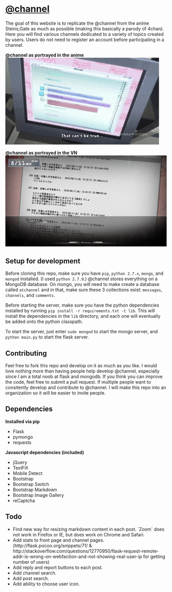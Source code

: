 # [@channel](http://atchannel.space/)
The goal of this website is to replicate the @channel from the anime Steins;Gate as much as possible (making this basically a parody of 4chan). Here you will find various channels dedicated to a variety of topics created by users. Users do not need to register an account before participating in a channel.

**@channel as portrayed in the anime**
!["@channel as portrayed in anime"](static/img/@channel.gif "@channel as portrayed in the anime")

**@channel as portrayed in the VN**
!["@channel as portrayed in the VN"](static/img/VN/vn3.png "@channel as portrayed in the VN")

## Setup for development
Before cloning this repo, make sure you have `pip`, `python 2.7.x`, `mongo`, and `mongod` installed. (I used `python 2.7.9`.) @channel stores everything on a MongoDB database. On mongo, you will need to make create a database called `atchannel` and in that, make sure these 3 collections exist: `messages`, `channels`, and `comments`.

Before starting the server, make sure you have the python dependencies installed by running `pip install -r requirements.txt -t lib`. This will install the dependencies in the `lib` directory, and each one will eventually be added onto the python classpath.

To start the server, just enter `sudo mongod` to start the mongo server, and `python main.py` to start the flask server.

## Contributing
Feel free to fork this repo and develop on it as much as you like. I would love nothing more than having people help develop @channel, especially since I am a total noob at flask and mongodb. If you think you can improve the code, feel free to submit a pull request. If multiple people want to consitently develop and contribute to @channel. I will make this repo into an organization so it will be easier to invite people.

## Dependencies
**Installed via pip**
- Flask
- pymongo
- requests

**Javascript dependencies (included)**
- jQuery
- TextFill
- Mobile Detect
- Bootstrap
- Bootstrap Switch
- Bootstrap Markdown
- Bootstrap Image Gallery
- reCaptcha

## Todo
<ul>
	<li>Find new way for resizing markdown content in each post. `Zoom` does not work in Firefox or IE, but does work on Chrome and Safari.</li>
	<li>Add stats to front page and channel pages. (http://flask.pocoo.org/snippets/71/ & http://stackoverflow.com/questions/12770950/flask-request-remote-addr-is-wrong-on-webfaction-and-not-showing-real-user-ip for getting number of users)</li>
	<li>Add reply and report buttons to each post.</li>
	<li>Add channel search.</li>
	<li>Add post search.</li>
	<li>Add ability to choose user icon.</li>
</ul>